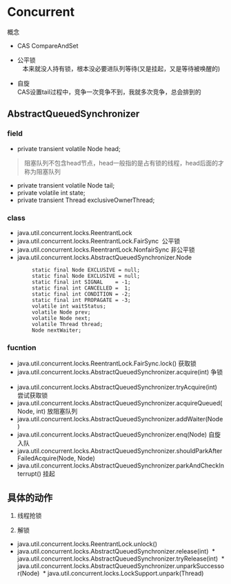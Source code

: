 # Concurrent
概念
* CAS CompareAndSet

* 公平锁   
      本来就没人持有锁，根本没必要进队列等待(又是挂起，又是等待被唤醒的)   
* 自旋   
      CAS设置tail过程中，竞争一次竞争不到，我就多次竞争，总会排到的

## AbstractQueuedSynchronizer

### field 
*  private transient volatile Node head;

 > 阻塞队列不包含head节点，head一般指的是占有锁的线程，head后面的才称为阻塞队列

*  private transient volatile Node tail;
*  private volatile int state;
*  private transient Thread exclusiveOwnerThread;

### class
* java.util.concurrent.locks.ReentrantLock   
* java.util.concurrent.locks.ReentrantLock.FairSync  公平锁
* java.util.concurrent.locks.ReentrantLock.NonfairSync 非公平锁
* java.util.concurrent.locks.AbstractQueuedSynchronizer.Node
```
        static final Node EXCLUSIVE = null;
        static final Node EXCLUSIVE = null;
        static final int SIGNAL    = -1;
        static final int CANCELLED =  1;
        static final int CONDITION = -2;
        static final int PROPAGATE = -3;
        volatile int waitStatus;
        volatile Node prev;
        volatile Node next;
        volatile Thread thread;
        Node nextWaiter;
```
        
### fucntion
* java.util.concurrent.locks.ReentrantLock.FairSync.lock() 获取锁
* java.util.concurrent.locks.AbstractQueuedSynchronizer.acquire(int) 争锁     
* java.util.concurrent.locks.AbstractQueuedSynchronizer.tryAcquire(int)   尝试获取锁
* java.util.concurrent.locks.AbstractQueuedSynchronizer.acquireQueued(Node, int) 放阻塞队列
* java.util.concurrent.locks.AbstractQueuedSynchronizer.addWaiter(Node)
* java.util.concurrent.locks.AbstractQueuedSynchronizer.enq(Node) 自旋入队
* java.util.concurrent.locks.AbstractQueuedSynchronizer.shouldParkAfterFailedAcquire(Node, Node)
* java.util.concurrent.locks.AbstractQueuedSynchronizer.parkAndCheckInterrupt() 挂起

## 具体的动作
1. 线程抢锁

2. 解锁
  * java.util.concurrent.locks.ReentrantLock.unlock()
  * java.util.concurrent.locks.AbstractQueuedSynchronizer.release(int)
  * java.util.concurrent.locks.AbstractQueuedSynchronizer.tryRelease(int)
  * java.util.concurrent.locks.AbstractQueuedSynchronizer.unparkSuccessor(Node)
  * java.util.concurrent.locks.LockSupport.unpark(Thread)



